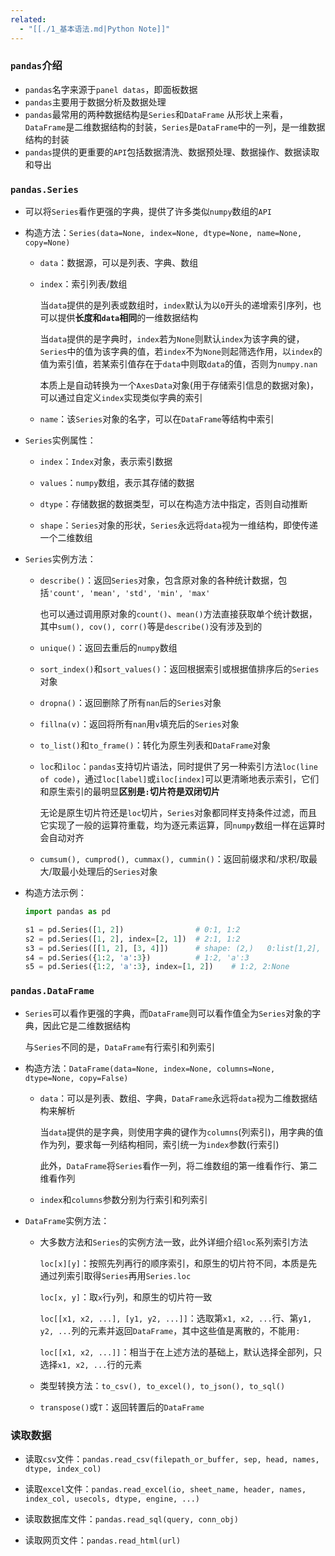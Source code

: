 ```yaml
---
related:
  - "[[./1_基本语法.md|Python Note]]"
---
```


### `pandas`介绍

- `pandas`名字来源于`panel datas`，即面板数据
- `pandas`主要用于数据分析及数据处理
- `pandas`最常用的两种数据结构是`Series`和`DataFrame`
  从形状上来看，`DataFrame`是二维数据结构的封装，`Series`是`DataFrame`中的一列，是一维数据结构的封装
- `pandas`提供的更重要的`API`包括数据清洗、数据预处理、数据操作、数据读取和导出

### `pandas.Series`

- 可以将`Series`看作更强的字典，提供了许多类似`numpy`数组的`API`
- 构造方法：`Series(data=None, index=None, dtype=None, name=None, copy=None)`
  - `data`：数据源，可以是列表、字典、数组
  
  - `index`：索引列表/数组

    当`data`提供的是列表或数组时，`index`默认为以`0`开头的递增索引序列，也可以提供**长度和`data`相同**的一维数据结构

    当`data`提供的是字典时，`index`若为`None`则默认`index`为该字典的键，`Series`中的值为该字典的值，若`index`不为`None`则起筛选作用，以`index`的值为索引值，若某索引值存在于`data`中则取`data`的值，否则为`numpy.nan`

    本质上是自动转换为一个`AxesData`对象(用于存储索引信息的数据对象)，可以通过自定义`index`实现类似字典的索引
  - `name`：该`Series`对象的名字，可以在`DataFrame`等结构中索引
- `Series`实例属性：
  - `index`：`Index`对象，表示索引数据

  - `values`：`numpy`数组，表示其存储的数据

  - `dtype`：存储数据的数据类型，可以在构造方法中指定，否则自动推断

  - `shape`：`Series`对象的形状，`Series`永远将`data`视为一维结构，即使传递一个二维数组
- `Series`实例方法：
  - `describe()`：返回`Series`对象，包含原对象的各种统计数据，包括`'count', 'mean', 'std', 'min', 'max'`

    也可以通过调用原对象的`count()`、`mean()`方法直接获取单个统计数据，其中`sum(), cov(), corr()`等是`describe()`没有涉及到的
  - `unique()`：返回去重后的`numpy`数组

  - `sort_index()`和`sort_values()`：返回根据索引或根据值排序后的`Series`对象

  - `dropna()`：返回删除了所有`nan`后的`Series`对象

  - `fillna(v)`：返回将所有`nan`用`v`填充后的`Series`对象

  - `to_list()`和`to_frame()`：转化为原生列表和`DataFrame`对象

  - `loc`和`iloc`：`pandas`支持切片语法，同时提供了另一种索引方法`loc(line of code)`，通过`loc[label]`或`iloc[index]`可以更清晰地表示索引，它们和原生索引的最明显**区别是`:`切片符是双闭切片**

    无论是原生切片符还是`loc`切片，`Series`对象都同样支持条件过滤，而且它实现了一般的运算符重载，均为逐元素运算，同`numpy`数组一样在运算时会自动对齐

  - `cumsum(), cumprod(), cummax(), cummin()`：返回前缀求和/求积/取最大/取最小处理后的`Series`对象
- 构造方法示例：

  ```python
  import pandas as pd

  s1 = pd.Series([1, 2])                # 0:1, 1:2
  s2 = pd.Series([1, 2], index=[2, 1])  # 2:1, 1:2
  s3 = pd.Series([[1, 2], [3, 4]])      # shape: (2,)   0:list[1,2], 1:list[3,4]
  s4 = pd.Series({1:2, 'a':3})          # 1:2, 'a':3
  s5 = pd.Series({1:2, 'a':3}, index=[1, 2])    # 1:2, 2:None
  ```

### `pandas.DataFrame`

- `Series`可以看作更强的字典，而`DataFrame`则可以看作值全为`Series`对象的字典，因此它是二维数据结构

  与`Series`不同的是，`DataFrame`有行索引和列索引
- 构造方法：`DataFrame(data=None, index=None, columns=None, dtype=None, copy=False)`
  - `data`：可以是列表、数组、字典，`DataFrame`永远将`data`视为二维数据结构来解析

    当`data`提供的是字典，则使用字典的键作为`columns`(列索引)，用字典的值作为列，要求每一列结构相同，索引统一为`index`参数(行索引)

    此外，`DataFrame`将`Series`看作一列，将二维数组的第一维看作行、第二维看作列

  - `index`和`columns`参数分别为行索引和列索引
- `DataFrame`实例方法：
  - 大多数方法和`Series`的实例方法一致，此外详细介绍`loc`系列索引方法

    `loc[x][y]`：按照先列再行的顺序索引，和原生的切片符不同，本质是先通过列索引取得`Series`再用`Series.loc`

    `loc[x, y]`：取`x`行`y`列，和原生的切片符一致

    `loc[[x1, x2, ...], [y1, y2, ...]]`：选取第`x1, x2, ...`行、第`y1, y2, ...`列的元素并返回`DataFrame`，其中这些值是离散的，不能用`:`

    `loc[[x1, x2, ...]]`：相当于在上述方法的基础上，默认选择全部列，只选择`x1, x2, ...`行的元素
  - 类型转换方法：`to_csv(), to_excel(), to_json(), to_sql()`

  - `transpose()`或`T`：返回转置后的`DataFrame`

### 读取数据

- 读取`csv`文件：`pandas.read_csv(filepath_or_buffer, sep, head, names, dtype, index_col)`

- 读取`excel`文件：`pandas.read_excel(io, sheet_name, header, names, index_col, usecols, dtype, engine, ...)`

- 读取数据库文件：`pandas.read_sql(query, conn_obj)`

- 读取网页文件：`pandas.read_html(url)`
